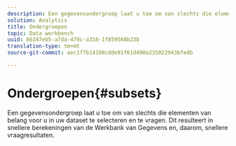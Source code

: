 ```yaml
---
description: Een gegevensondergroep laat u toe om van slechts die elementen van belang voor u in uw dataset te selecteren en te vragen. Dit resulteert in snellere berekeningen van de Werkbank van Gegevens en, daarom, snellere vraagresultaten.
solution: Analytics
title: Ondergroepen
topic: Data workbench
uuid: 66347eb5-a7da-479c-a318-1f859568b23b
translation-type: tm+mt
source-git-commit: aec1f7b14198cdde91f61d490a235022943bfedb

---
```



# Ondergroepen{#subsets}

Een gegevensondergroep laat u toe om van slechts die elementen van belang voor u in uw dataset te selecteren en te vragen. Dit resulteert in snellere berekeningen van de Werkbank van Gegevens en, daarom, snellere vraagresultaten.

